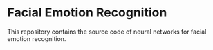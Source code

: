 # Facial Emotion Recognition

This repository contains the source code of neural networks for facial emotion recognition.

